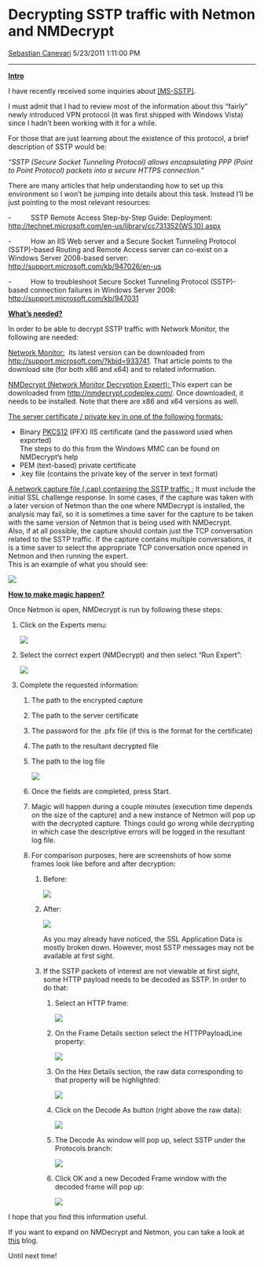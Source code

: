 <div id="page">

# Decrypting SSTP traffic with Netmon and NMDecrypt

[Sebastian
Canevari](https://social.msdn.microsoft.com/profile/Sebastian%20Canevari)
5/23/2011 1:11:00 PM

-----

<div id="content">

**<span style="text-decoration: underline;">Intro</span>**

I have recently received some inquiries about
[\[MS-SSTP\]](http://msdn.microsoft.com/en-us/library/cc247338\(v=prot.10\).aspx).

I must admit that I had to review most of the information about this
“fairly” newly introduced VPN protocol (it was first shipped with
Windows Vista) since I hadn’t been working with it for a while.

For those that are just learning about the existence of this protocol, a
brief description of SSTP would be:

*“SSTP (Secure Socket Tunneling Protocol) allows encapsulating PPP
(Point to Point Protocol) packets into a secure HTTPS connection.”*

There are many articles that help understanding how to set up this
environment so I won’t be jumping into details about this task. Instead
I’ll be just pointing to the most relevant resources:

\-          SSTP Remote Access Step-by-Step Guide: Deployment:
<http://technet.microsoft.com/en-us/library/cc731352(WS.10).aspx>

\-          How an IIS Web server and a Secure Socket Tunneling Protocol
(SSTP)-based Routing and Remote Access server can co-exist on a Windows
Server 2008-based server: <http://support.microsoft.com/kb/947026/en-us>

\-          How to troubleshoot Secure Socket Tunneling Protocol
(SSTP)-based connection failures in Windows Server 2008:
<http://support.microsoft.com/kb/947031>

**<span style="text-decoration: underline;">What’s needed?</span>**

In order to be able to decrypt SSTP traffic with Network Monitor, the
following are needed:

<span style="text-decoration: underline;">Network Monitor:</span>  Its
latest version can be downloaded from
<http://support.microsoft.com/?kbid=933741>. That article points to the
download site (for both x86 and x64) and to related information.

<span style="text-decoration: underline;">NMDecrypt (Network Monitor
Decryption Expert): </span>This expert can be downloaded from
<http://nmdecrypt.codeplex.com/>. Once downloaded, it needs to be
installed. Note that there are x86 and x64 versions as well.

<span style="text-decoration: underline;">The server certificate /
private key in one of the following formats:</span>

  - Binary [PKCS12](http://en.wikipedia.org/wiki/PKCS) (PFX) IIS
    certificate (and the password used when exported)  
    The steps to do this from the Windows MMC can be found on
    NMDecrypt’s help
  - PEM (text-based) private certificate
  - .key file (contains the private key of the server in text format)

<span style="text-decoration: underline;">A network capture file (.cap)
containing the SSTP traffic :</span> It must include the initial SSL
challenge response. In some cases, if the capture was taken with a later
version of Netmon than the one where NMDecrypt is installed, the
analysis may fail, so it is sometimes a time saver for the capture to be
taken with the same version of Netmon that is being used with
NMDecrypt.  
Also, if at all possible, the capture should contain just the TCP
conversation related to the SSTP traffic. If the capture contains
multiple conversations, it is a time saver to select the appropriate TCP
conversation once opened in Netmon and then running the expert.  
This is an example of what you should
see:

[![](media/MSDNBlogsFS/prod.evol.blogs.msdn.com/CommunityServer.Blogs.Components.WeblogFiles/00/00/01/22/05/sstpdecrypt1/8371.conversation.jpg)](media/MSDNBlogsFS/prod.evol.blogs.msdn.com/CommunityServer.Blogs.Components.WeblogFiles/00/00/01/22/05/sstpdecrypt1/8371.conversation.jpg)

**<span style="text-decoration: underline;">How to make magic
happen?</span>**

Once Netmon is open, NMDecrypt is run by following these steps:

1.  Click on the Experts
    menu:  
      
    [![](media/MSDNBlogsFS/prod.evol.blogs.msdn.com/CommunityServer.Blogs.Components.WeblogFiles/00/00/01/22/05/sstpdecrypt1/0028.step1.jpg)](media/MSDNBlogsFS/prod.evol.blogs.msdn.com/CommunityServer.Blogs.Components.WeblogFiles/00/00/01/22/05/sstpdecrypt1/0028.step1.jpg)  
      
2.  Select the correct expert (NMDecrypt) and then select “Run
    Expert”:  
      
    [![](media/MSDNBlogsFS/prod.evol.blogs.msdn.com/CommunityServer.Blogs.Components.WeblogFiles/00/00/01/22/05/sstpdecrypt1/1512.step2.jpg)](media/MSDNBlogsFS/prod.evol.blogs.msdn.com/CommunityServer.Blogs.Components.WeblogFiles/00/00/01/22/05/sstpdecrypt1/1512.step2.jpg)  
      
3.  Complete the requested information:
    1.  The path to the encrypted capture
    2.  The path to the server certificate
    3.  The password for the .pfx file (if this is the format for the
        certificate)
    4.  The path to the resultant decrypted file
    5.  The path to the log
        file  
          
        [![](media/MSDNBlogsFS/prod.evol.blogs.msdn.com/CommunityServer.Blogs.Components.WeblogFiles/00/00/01/22/05/sstpdecrypt1/4667.step3.jpg)](media/MSDNBlogsFS/prod.evol.blogs.msdn.com/CommunityServer.Blogs.Components.WeblogFiles/00/00/01/22/05/sstpdecrypt1/4667.step3.jpg)  
          
    6.  Once the fields are completed, press Start.  
          
    7.  Magic will happen during a couple minutes (execution time
        depends on the size of the capture) and a new instance of Netmon
        will pop up with the decrypted capture. Things could go wrong
        while decrypting in which case the descriptive errors will be
        logged in the resultant log file.  
          
    8.  For comparison purposes, here are screenshots of how some frames
        look like before and after
            decryption:  
          
        1.  Before:  
              
            [![](media/MSDNBlogsFS/prod.evol.blogs.msdn.com/CommunityServer.Blogs.Components.WeblogFiles/00/00/01/22/05/sstpdecrypt1/1172.step6before.jpg)](media/MSDNBlogsFS/prod.evol.blogs.msdn.com/CommunityServer.Blogs.Components.WeblogFiles/00/00/01/22/05/sstpdecrypt1/1172.step6before.jpg)  
              
        2.  After:  
              
            [![](media/MSDNBlogsFS/prod.evol.blogs.msdn.com/CommunityServer.Blogs.Components.WeblogFiles/00/00/01/22/05/sstpdecrypt1/5488.step6after.jpg)](media/MSDNBlogsFS/prod.evol.blogs.msdn.com/CommunityServer.Blogs.Components.WeblogFiles/00/00/01/22/05/sstpdecrypt1/5488.step6after.jpg)  
              
            As you may already have noticed, the SSL Application Data is
            mostly broken down. However, most SSTP messages may not be
            available at first sight.  
              
        3.  If the SSTP packets of interest are not viewable at first
            sight, some HTTP payload needs to be decoded as SSTP. In
            order to do that:  
              
            1.  Select an HTTP
                frame:  
                  
                [![](media/MSDNBlogsFS/prod.evol.blogs.msdn.com/CommunityServer.Blogs.Components.WeblogFiles/00/00/01/22/05/sstpdecrypt1/3386.step7a.jpg)](media/MSDNBlogsFS/prod.evol.blogs.msdn.com/CommunityServer.Blogs.Components.WeblogFiles/00/00/01/22/05/sstpdecrypt1/3386.step7a.jpg)
            2.  On the Frame Details section select the HTTPPayloadLine
                property:  
                  
                  
                [![](media/MSDNBlogsFS/prod.evol.blogs.msdn.com/CommunityServer.Blogs.Components.WeblogFiles/00/00/01/22/05/sstpdecrypt1/8055.step7b.jpg)](media/MSDNBlogsFS/prod.evol.blogs.msdn.com/CommunityServer.Blogs.Components.WeblogFiles/00/00/01/22/05/sstpdecrypt1/8055.step7b.jpg)
            3.  On the Hex Details section, the raw data corresponding
                to that property will be
                highlighted:  
                  
                [![](media/MSDNBlogsFS/prod.evol.blogs.msdn.com/CommunityServer.Blogs.Components.WeblogFiles/00/00/01/22/05/sstpdecrypt1/7043.step7c.jpg)](media/MSDNBlogsFS/prod.evol.blogs.msdn.com/CommunityServer.Blogs.Components.WeblogFiles/00/00/01/22/05/sstpdecrypt1/7043.step7c.jpg)  
                  
            4.  Click on the Decode As button (right above the raw
                data):  
                  
                [![](media/MSDNBlogsFS/prod.evol.blogs.msdn.com/CommunityServer.Blogs.Components.WeblogFiles/00/00/01/22/05/sstpdecrypt1/1754.step7d.jpg)](media/MSDNBlogsFS/prod.evol.blogs.msdn.com/CommunityServer.Blogs.Components.WeblogFiles/00/00/01/22/05/sstpdecrypt1/1754.step7d.jpg)
            5.  The Decode As window will pop up, select SSTP under the
                Protocols
                branch:  
                  
                [![](media/MSDNBlogsFS/prod.evol.blogs.msdn.com/CommunityServer.Blogs.Components.WeblogFiles/00/00/01/22/05/sstpdecrypt1/6433.step7e.jpg)](media/MSDNBlogsFS/prod.evol.blogs.msdn.com/CommunityServer.Blogs.Components.WeblogFiles/00/00/01/22/05/sstpdecrypt1/6433.step7e.jpg)
            6.  Click OK and a new Decoded Frame window with the decoded
                frame will pop
                up:  
                  
                [![](media/MSDNBlogsFS/prod.evol.blogs.msdn.com/CommunityServer.Blogs.Components.WeblogFiles/00/00/01/22/05/sstpdecrypt1/1323.step7f.jpg)](media/MSDNBlogsFS/prod.evol.blogs.msdn.com/CommunityServer.Blogs.Components.WeblogFiles/00/00/01/22/05/sstpdecrypt1/1323.step7f.jpg)

I hope that you find this information useful.

If you want to expand on NMDecrypt and Netmon, you can take a look at
[this](http://blogs.technet.com/b/netmon/) blog.

Until next time\!  
  
  

</div>

</div>
